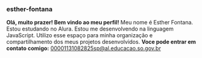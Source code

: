 ### esther-fontana 
**Olá, muito prazer! Bem vindo ao meu perfil!**
Meu nome é Esther Fontana.
Estou estudando no Alura.
Estou me desenvolvendo na linguagem JavaScript.
Utilizo esse espaço para minha organização e compartilhamento dos meus projetos desenvolvidos.
**Voce pode entrar em contato comigo:**
00001131082825sp@al.educacao.so.gov.br
